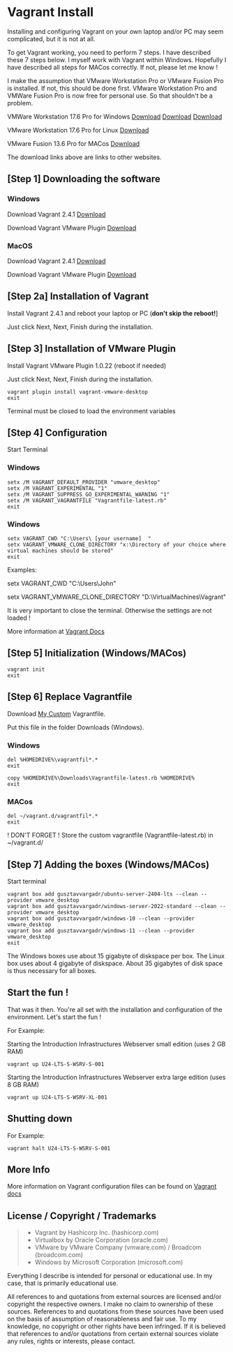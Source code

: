 # Vagrant Install

Installing and configuring Vagrant on your own laptop and/or PC may seem complicated, but it is not at all. 

To get Vagrant working, you need to perform 7 steps. I have described these 7 steps below. 
I myself work with Vagrant within Windows. Hopefully I have described all steps for MACos correctly. If not, please let me know ! 

I make the assumption that VMware Workstation Pro or VMware Fusion Pro is installed. If not, this should be done first. 
VMware Workstation Pro and VMWare Fusion Pro is now free for personal use. So that shouldn't be a problem. 

VMWare Workstation 17.6 Pro for Windows [Download](https://www.fileeagle.com/software/download/21846/9c0583) [Download](https://fichiers.opti-one.fr/outils/VMware-workstation-full-17.6.3-24583834.exe) [Download](https://bajakan.id/VMware-workstation-full-17.6.3-24583834.exe)

VMware Workstation 17.6 Pro for Linux [Download](https://www.fileeagle.com/software/download/21847/e0e7c8)

VMware Fusion 13.6 Pro for MACos [Download](https://mac.filehorse.com/download/file/p3RHke7PJJwxLPKVCwoio8jCAV4DpUm9mgUONvkJffowFJth9tlM6b9ooM0thwIqQVKGb0ABw5NXAfI3YKwXCvJfxaWfevuhmmgrDNsQlh4/)

The download links above are links to other websites. 

## [Step 1] Downloading the software

### Windows 

Download Vagrant 2.4.1 [Download](https://releases.hashicorp.com/vagrant/2.4.1/vagrant_2.4.1_windows_amd64.msi)

Download Vagrant VMware Plugin [Download](https://releases.hashicorp.com/vagrant-vmware-utility/1.0.23/vagrant-vmware-utility_1.0.23_windows_amd64.msi)

### MacOS

Download Vagrant 2.4.1 [Download](https://releases.hashicorp.com/vagrant/2.4.1/vagrant_2.4.1_darwin_amd64.dmg)

Download Vagrant VMware Plugin [Download](https://releases.hashicorp.com/vagrant-vmware-utility/1.0.23/vagrant-vmware-utility_1.0.23_darwin_amd64.dmg)

## [Step 2a] Installation of Vagrant

Install Vagrant 2.4.1 and reboot your laptop or PC (**don't skip the reboot!**] 

Just click Next, Next, Finish during the installation.

## [Step 3] Installation of VMware Plugin

Install Vagrant VMware Plugin 1.0.22 (reboot if needed) 

Just click Next, Next, Finish during the installation. 

```shell
vagrant plugin install vagrant-vmware-desktop
exit
```
Terminal must be closed to load the environment variables

## [Step 4] Configuration

Start Terminal 

### Windows 
```shell
setx /M VAGRANT_DEFAULT_PROVIDER "vmware_desktop"
setx /M VAGRANT_EXPERIMENTAL "1"
setx /M VAGRANT_SUPPRESS_GO_EXPERIMENTAL_WARNING "1"
setx /M VAGRANT_VAGRANTFILE "Vagrantfile-latest.rb"
exit
```

### Windows 
```shell
setx VAGRANT_CWD "C:\Users\ [your username]  "
setx VAGRANT_VMWARE_CLONE_DIRECTORY "x:\Directory of your choice where virtual machines should be stored"
exit
```
Examples:

setx VAGRANT_CWD "C:\Users\John"

setx VAGRANT_VMWARE_CLONE_DIRECTORY "D:\VirtualMachines\Vagrant"

It is very important to close the terminal. Otherwise the settings are not loaded ! 

More information at [Vagrant Docs](https://developer.hashicorp.com/vagrant/docs/other/environmental-variables)

## [Step 5] Initialization (Windows/MACos)

```shell
vagrant init
exit
```

## [Step 6] Replace Vagrantfile

Download [My Custom](https://github.com/jatutert/Vagrant/blob/main/Vagrantfile/VirtualBox-WorkstatPRO/Latest/Vagrantfile-latest.rb) Vagrantfile.

Put this file in the folder Downloads (Windows). 

### Windows 

```shell
del %HOMEDRIVE%\vagrantfil*.*
exit
```

```shell
copy %HOMEDRIVE%\Downloads\Vagrantfile-latest.rb %HOMEDRIVE%
exit
```

### MACos

```shell
del ~/vagrant.d/vagrantfil*.*
exit
```
! DON'T FORGET ! 
Store the custom vagrantfile (Vagrantfile-latest.rb) in ~/vagrant.d/

## [Step 7] Adding the boxes (Windows/MACos)

Start terminal 

```shell
vagrant box add gusztavvargadr/ubuntu-server-2404-lts --clean --provider vmware_desktop
vagrant box add gusztavvargadr/windows-server-2022-standard --clean --provider vmware_desktop
vagrant box add gusztavvargadr/windows-10 --clean --provider vmware_desktop
vagrant box add gusztavvargadr/windows-11 --clean --provider vmware_desktop
exit
```
The Windows boxes use about 15 gigabyte of diskspace per box. 
The Linux box uses about 4 gigabyte of diskspace.
About 35 gigabytes of disk space is thus necessary for all boxes.

## Start the fun !

That was it then. You're all set with the installation and configuration of the environment. 
Let's start the fun ! 

For Example: 

Starting the Introduction Infrastructures Webserver small edition (uses 2 GB RAM)

```shell
vagrant up U24-LTS-S-WSRV-S-001
```

Starting the Introduction Infrastructures Webserver extra large edition (uses 8 GB RAM)

```shell
vagrant up U24-LTS-S-WSRV-XL-001
```

## Shutting down

For Example: 

```shell
vagrant halt U24-LTS-S-WSRV-S-001
```

## More Info

More information on Vagrant configuration files can be found on [Vagrant docs](https://developer.hashicorp.com/vagrant/docs)

## License / Copyright / Trademarks 
> - Vagrant by Hashicorp Inc. (hashicorp.com) 
> - Virtualbox by Oracle Corporation (oracle.com) 
> - VMware by VMware Company (vmware.com) / Broadcom (broadcom.com) 
> - Windows by Microsoft Corporation (microsoft.com)

Everything I describe is intended for personal or educational use. In my case, that is primarily educational use. 

All references to and quotations from external sources are licensed and/or copyright the respective owners. 
I make no claim to ownership of these sources. 
References to and quotations from these sources have been used on the basis of assumption of reasonableness and fair use. 
To my knowledge, no copyright or other rights have been infringed. 
If it is believed that references to and/or quotations from certain external sources violate any rules, rights or interests, please contact.
